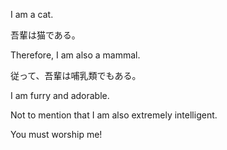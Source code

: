 I am a cat.  

吾輩は猫である。  

Therefore, I am also a mammal.    

従って、吾輩は哺乳類でもある。    

I am furry and adorable.    

Not to mention that I am also extremely intelligent.    

You must worship me!  
